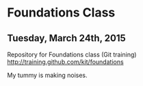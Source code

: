 # Foundations Class
## Tuesday, March 24th, 2015

Repository for Foundations class (Git training)  http://training.github.com/kit/foundations

My tummy is making noises.
